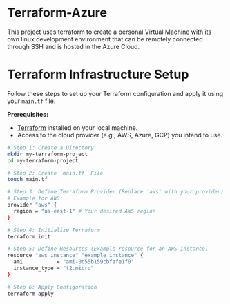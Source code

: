 # Terraform-Azure
This project uses terraform to create a personal Virtual Machine with its own linux development environment that can be remotely connected through SSH and is hosted in the Azure Cloud.

# Terraform Infrastructure Setup

Follow these steps to set up your Terraform configuration and apply it using your `main.tf` file.

**Prerequisites:**
- [Terraform](https://www.terraform.io/downloads.html) installed on your local machine.
- Access to the cloud provider (e.g., AWS, Azure, GCP) you intend to use.

```sh
# Step 1: Create a Directory
mkdir my-terraform-project
cd my-terraform-project

# Step 2: Create `main.tf` File
touch main.tf

# Step 3: Define Terraform Provider (Replace 'aws' with your provider)
# Example for AWS:
provider "aws" {
  region = "us-east-1" # Your desired AWS region
}

# Step 4: Initialize Terraform
terraform init

# Step 5: Define Resources (Example resource for an AWS instance)
resource "aws_instance" "example_instance" {
  ami           = "ami-0c55b159cbfafe1f0"
  instance_type = "t2.micro"
}

# Step 6: Apply Configuration
terraform apply


